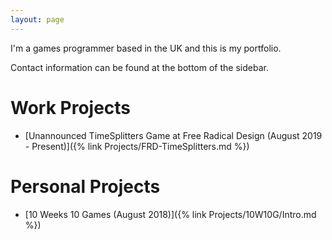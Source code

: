 ```yaml
---
layout: page
---
```

I'm a games programmer based in the UK and this is my portfolio.

Contact information can be found at the bottom of the sidebar.

# Work Projects

- [Unannounced TimeSplitters Game at Free Radical Design (August 2019 - Present)]({% link Projects/FRD-TimeSplitters.md %})

# Personal Projects

- [10 Weeks 10 Games (August 2018)]({% link Projects/10W10G/Intro.md %})
